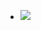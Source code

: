 - ![](https://raw.githubusercontent.com/cybercongress/prism/img-upload/components/1-molecules/widgets/m.time.png)